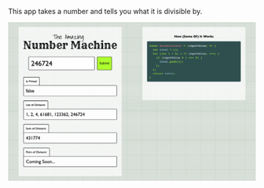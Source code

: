 This app takes a number and tells you what it is divisible by.

![Screenshot on 30th August 2019](/img/screencapture3sep.png?raw=true "Screenshot of the Number Machine")